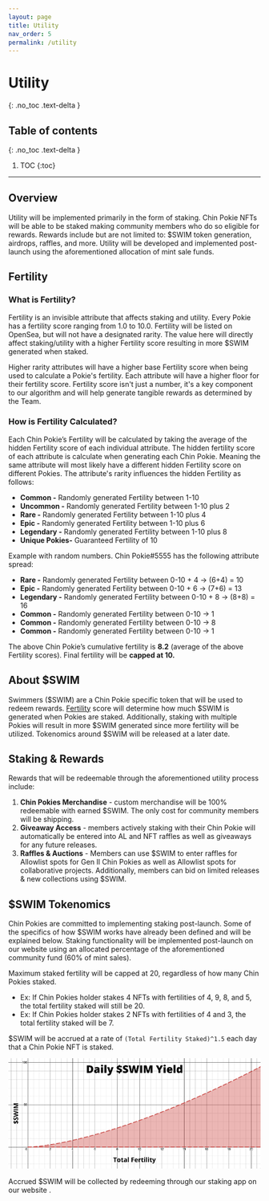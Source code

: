 ```yaml
---
layout: page
title: Utility
nav_order: 5
permalink: /utility
---
```

# Utility
{: .no_toc .text-delta }

## Table of contents
{: .no_toc .text-delta }
1. TOC
{:toc}
---

## Overview
Utility will be implemented primarily in the form of staking. Chin Pokie NFTs will be able to be staked making community members who do so eligible for rewards. Rewards include but are not limited to: \$SWIM token generation, airdrops, raffles, and more. Utility will be developed and implemented post-launch using the aforementioned allocation of mint sale funds. 

## Fertility

### What is Fertility?

Fertility is an invisible attribute that affects staking and utility. 
Every Pokie has a fertility score ranging from 1.0 to 10.0. 
Fertility will be listed on OpenSea, but will not have a designated rarity. 
The value here will directly affect staking/utility with a higher Fertility score resulting in more \$SWIM generated when staked. 

Higher rarity attributes will have a higher base Fertility score when being used to calculate a Pokie's fertility. 
Each attribute will have a higher floor for their fertility score. Fertility score isn't just a number, it's a key component to our algorithm and will help generate tangible rewards as determined by the Team.

### How is Fertility Calculated?

Each Chin Pokie’s Fertility will be calculated by taking the average of the hidden Fertility score of each individual attribute.
The hidden fertility score of each attribute is calculate when generating each Chin Pokie. Meaning the same attribute will most likely have a different hidden Fertility score on different Pokies. The attribute's rarity influences the hidden Fertility as follows:
- **Common -** Randomly generated Fertility between 1-10
- **Uncommon -** Randomly generated Fertility between 1-10 plus 2
- **Rare -** Randomly generated Fertility between 1-10  plus 4
- **Epic -** Randomly generated Fertility between 1-10 plus 6
- **Legendary -** Randomly generated Fertility between 1-10 plus 8
- **Unique Pokies-** Guaranteed Fertility of 10

Example with random numbers.
Chin Pokie#5555 has the following attribute spread:
 - **Rare -**  Randomly generated Fertility between 0-10 + 4 -> (6+4) = 10
 - **Epic -** Randomly generated Fertility between 0-10 + 6 -> (7+6) = 13
 - **Legendary -** Randomly generated Fertility between 0-10 + 8 -> (8+8) = 16
 - **Common -** Randomly generated Fertility between 0-10 -> 1
 - **Common -** Randomly generated Fertility between 0-10 -> 8
 - **Common -** Randomly generated Fertility between 0-10 -> 1
 
The above Chin Pokie’s cumulative fertility is **8.2** (average of the above Fertility scores). 
Final fertility will be **capped at 10.** 

## About \$SWIM
Swimmers (\$SWIM) are a Chin Pokie specific token that will be used to redeem rewards. [Fertility](/attribute-breakdown#fertility) score will determine how much \$SWIM is generated when Pokies are staked. Additionally, staking with multiple Pokies will result in more \$SWIM generated since more fertility will be utilized. Tokenomics around \$SWIM will be released at a later date. 

## Staking & Rewards
Rewards that will be redeemable through the aforementioned utility process include:
1. **Chin Pokies Merchandise** - custom merchandise will be 100% redeemable with earned \$SWIM. The only cost for community members will be shipping.
2. **Giveaway Access** - members actively staking with their Chin Pokie will automatically be entered into AL and NFT raffles as well as giveaways for any future releases.
3. **Raffles & Auctions** - Members can use \$SWIM to enter raffles for Allowlist spots for Gen II Chin Pokies as well as Allowlist spots for collaborative projects. Additionally, members can bid on limited releases & new collections using \$SWIM.

## \$SWIM Tokenomics
Chin Pokies are committed to implementing staking post-launch. Some of the specifics of how $SWIM works have already been defined and will be explained below. Staking functionality will be implemented post-launch on our website using an allocated percentage of the aforementioned community fund (60% of mint sales).


Maximum staked fertility will be capped at 20, regardless of how many Chin Pokies staked.
- Ex: If Chin Pokies holder stakes 4 NFTs with fertilities of 4, 9, 8, and 5, the total fertility staked will still be 20. 
- Ex: If Chin Pokies holder stakes 2 NFTs with fertilities of 4 and 3,  the total fertility staked will be 7.

\$SWIM will be accrued at a rate of `(Total Fertility Staked)^1.5` each day that a Chin Pokie NFT is staked.

![](../assets/images/fertility-chart.png)

Accrued $SWIM will be collected by redeeming through our staking app on our website .

